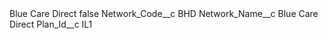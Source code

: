 <?xml version="1.0" encoding="UTF-8"?>
<CustomMetadata xmlns="http://soap.sforce.com/2006/04/metadata" xmlns:xsi="http://www.w3.org/2001/XMLSchema-instance" xmlns:xsd="http://www.w3.org/2001/XMLSchema">
    <label>Blue Care Direct</label>
    <protected>false</protected>
    <values>
        <field>Network_Code__c</field>
        <value xsi:type="xsd:string">BHD</value>
    </values>
    <values>
        <field>Network_Name__c</field>
        <value xsi:type="xsd:string">Blue Care Direct</value>
    </values>
    <values>
        <field>Plan_Id__c</field>
        <value xsi:type="xsd:string">IL1</value>
    </values>
</CustomMetadata>
